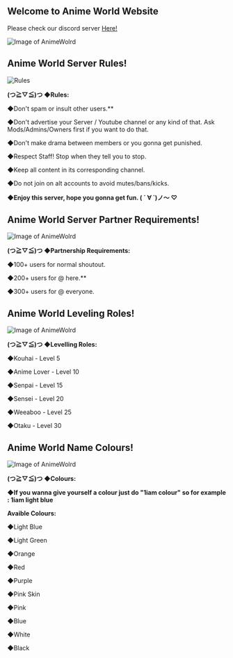 ## Welcome to Anime World Website

Please check our discord server [Here!](https://discord.gg/a4nwkPf)


![Image of AnimeWolrd](http://desktop.wallpaperchanel.com/wp-content/uploads/Cute-Anime-Wallpaper-Download.jpg)


## Anime World Server Rules!

![Rules](https://media.discordapp.net/attachments/386618452611170314/386618571373019166/Rules.png)

**(つ≧▽≦)つ ◆Rules:**

◆Don't spam or insult other users.**

◆Don't advertise your Server / Youtube channel or any kind of that. Ask Mods/Admins/Owners first if you want to do that.

◆Don't make drama between members or you gonna get punished.

◆Respect Staff! Stop when they tell you to stop.

◆Keep all content in its corresponding channel.

◆Do not join on alt accounts to avoid mutes/bans/kicks.

**◆Enjoy this server, hope you gonna get fun. ( ´ ∀ `)ノ～ ♡**

## Anime World Server Partner Requirements!

![Image of AnimeWolrd](https://cdn.discordapp.com/attachments/386618452611170314/386618729376645130/Partnership_Requirements.png)

**(つ≧▽≦)つ ◆Partnership Requirements:**


◆100+ users for normal shoutout.

◆200+ users for @ here.**

◆300+ users for @ everyone.

## Anime World Leveling Roles!

![Image of AnimeWolrd](https://cdn.discordapp.com/attachments/386618452611170314/386618857173024779/Levelling_Roles.png)

**(つ≧▽≦)つ ◆Levelling Roles:**

◆Kouhai - Level 5

◆Anime Lover - Level 10

◆Senpai - Level 15

◆Sensei - Level 20

◆Weeaboo - Level 25

◆Otaku - Level 30

## Anime World Name Colours!

![Image of AnimeWolrd](https://cdn.discordapp.com/attachments/386618452611170314/386619696050601986/Colours.png)

**(つ≧▽≦)つ ◆Colours:**

**◆If you wanna give yourself a colour just do "1iam colour" so for example : 1iam light blue**

**Avaible Colours:**

◆Light Blue

◆Light Green

◆Orange

◆Red

◆Purple

◆Pink Skin

◆Pink

◆Blue

◆White

◆Black
